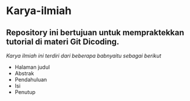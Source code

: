 # Karya-ilmiah

Repository ini bertujuan untuk mempraktekkan tutorial di materi Git Dicoding.
--
*Karya ilmiah ini terdiri dari beberapa babnyaitu sebagai berikut*
- Halaman judul
- Abstrak
- Pendahuluan
- Isi
- Penutup
